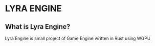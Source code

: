
# LYRA ENGINE

## What is Lyra Engine?
Lyra Engine is small project of Game Engine written in Rust using WGPU
